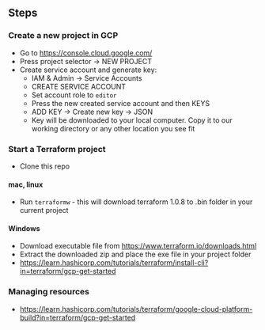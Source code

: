 ## Steps

### Create a new project in GCP
* Go to https://console.cloud.google.com/
* Press project selector -> NEW PROJECT
* Create service account and generate key:
    * IAM & Admin -> Service Accounts
    * CREATE SERVICE ACCOUNT
    * Set account role to ```editor```
    * Press the new created service account and then KEYS
    * ADD KEY -> Create new key -> JSON
    * Key will be downloaded to your local computer. Copy it to our working directory or any other location you see fit

### Start a Terraform project
* Clone this repo
#### mac, linux
* Run ```terraformw``` - this will download terraform 1.0.8 to .bin folder in your current project
#### Windows
* Download executable file from https://www.terraform.io/downloads.html
* Extract the downloaded zip and place the exe file in your project folder
* https://learn.hashicorp.com/tutorials/terraform/install-cli?in=terraform/gcp-get-started

### Managing resources
* https://learn.hashicorp.com/tutorials/terraform/google-cloud-platform-build?in=terraform/gcp-get-started